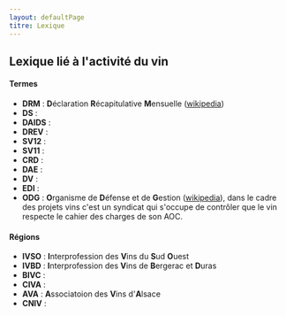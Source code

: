 ```yaml
---
layout: defaultPage
titre: Lexique
---
```


## Lexique lié à l'activité du vin

#### Termes

* **DRM** : **D**éclaration **R**écapitulative **M**ensuelle ([wikipedia](https://fr.wikipedia.org/wiki/D%C3%A9claration_r%C3%A9capitulative_mensuelle))
* **DS** :
* **DAIDS** :
* **DREV** :
* **SV12** :
* **SV11** :
* **CRD** :
* **DAE** :
* **DV** :
* **EDI** :
* **ODG** : **O**rganisme de **D**éfense et de **G**estion ([wikipedia](https://fr.wikipedia.org/wiki/Organisme_de_d%C3%A9fense_et_de_gestion)), dans le cadre des projets vins c'est un syndicat qui s'occupe de contrôler que le vin respecte le cahier des charges de son AOC.

#### Régions

* **IVSO** : **I**nterprofession des **V**ins du **S**ud **O**uest
* **IVBD** : **I**nterprofession des **V**ins de **B**ergerac et **D**uras
* **BIVC** :
* **CIVA** :
* **AVA** : **A**ssociatoion des **V**ins d'**A**lsace
* **CNIV** :
